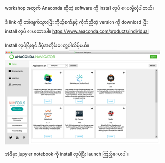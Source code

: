 workshop အတွက် Anaconda ဆိုတဲ့ software ကို install လုပ် ေပးဖို့လိုပါတယ်။

ဒီ link ကို တစ်ချက်သွားပြီး ကိုယ့်စက်နှင့် ကိုက်ညီတဲ့ version ကို download ပြီး install လုပ် ေပးထားပါ။
https://www.anaconda.com/products/individual

Install လုပ်ပြီးရင် ဒီပုံအတိုင်းေတွ့ပါလိမ့်မယ်။
![alt ananconda screenshot](https://github.com/AI-Leap/2020-computervisionworkshop/blob/main/ref_images/anaconda.png?raw=true)

အဲဒီမှာ jupyter notebook ကို install လုပ်ပြီး launch ကြည့်ေပးပါ။

